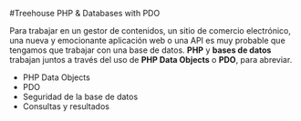 #Treehouse PHP & Databases with PDO

Para trabajar en un gestor de contenidos, un sitio de comercio electrónico, una nueva y emocionante aplicación web o una API es muy probable que tengamos que trabajar con una base de datos. **PHP** y **bases de datos** trabajan juntos a través del uso de **PHP Data Objects** o **PDO**, para abreviar.

* PHP Data Objects
* PDO
* Seguridad de la base de datos
* Consultas y resultados